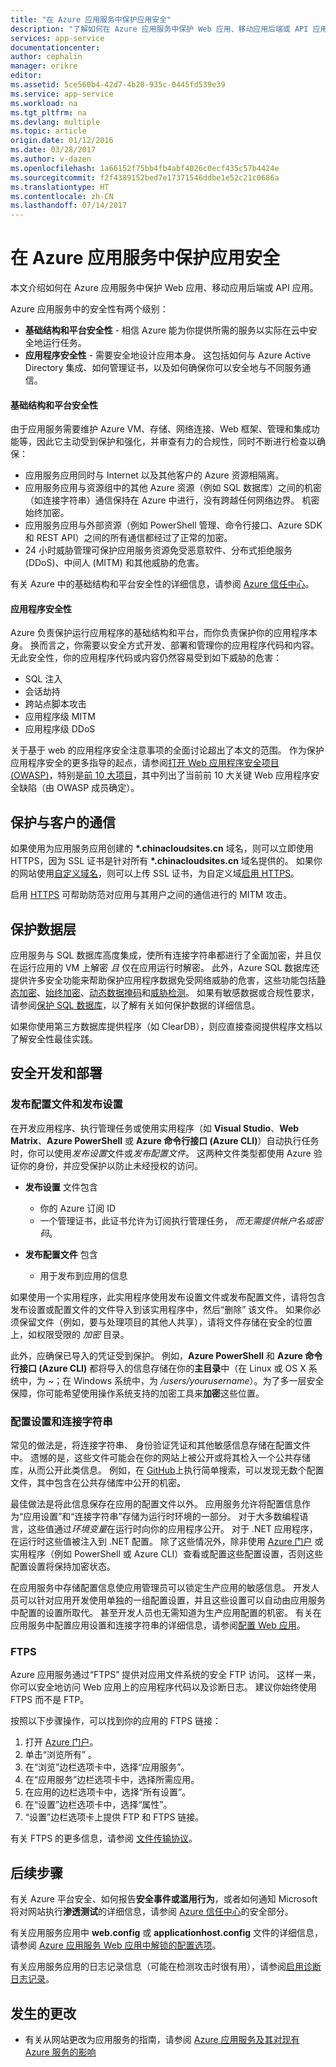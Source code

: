 ```yaml
---
title: "在 Azure 应用服务中保护应用安全"
description: "了解如何在 Azure 应用服务中保护 Web 应用、移动应用后端或 API 应用。"
services: app-service
documentationcenter: 
author: cephalin
manager: erikre
editor: 
ms.assetid: 5ce560b4-42d7-4b20-935c-0445fd539e39
ms.service: app-service
ms.workload: na
ms.tgt_pltfrm: na
ms.devlang: multiple
ms.topic: article
origin.date: 01/12/2016
ms.date: 03/28/2017
ms.author: v-dazen
ms.openlocfilehash: 1a66152f75bb4fb4abf4026c0ecf435c57b4424e
ms.sourcegitcommit: f2f4389152bed7e17371546ddbe1e52c21c0686a
ms.translationtype: HT
ms.contentlocale: zh-CN
ms.lasthandoff: 07/14/2017
---
```

# <a name="secure-an-app-in-azure-app-service"></a>在 Azure 应用服务中保护应用安全
本文介绍如何在 Azure 应用服务中保护 Web 应用、移动应用后端或 API 应用。 

Azure 应用服务中的安全性有两个级别： 

* **基础结构和平台安全性** - 相信 Azure 能为你提供所需的服务以实际在云中安全地运行任务。
* **应用程序安全性** - 需要安全地设计应用本身。 这包括如何与 Azure Active Directory 集成、如何管理证书，以及如何确保你可以安全地与不同服务通信。 

#### <a name="infrastructure-and-platform-security"></a>基础结构和平台安全性
由于应用服务需要维护 Azure VM、存储、网络连接、Web 框架、管理和集成功能等，因此它主动受到保护和强化，并审查有力的合规性，同时不断进行检查以确保：

* 应用服务应用同时与 Internet 以及其他客户的 Azure 资源相隔离。
* 应用服务应用与资源组中的其他 Azure 资源（例如 SQL 数据库）之间的机密（如连接字符串）通信保持在 Azure 中进行，没有跨越任何网络边界。 机密始终加密。
* 应用服务应用与外部资源（例如 PowerShell 管理、命令行接口、Azure SDK 和 REST API）之间的所有通信都经过了正常的加密。
* 24 小时威胁管理可保护应用服务资源免受恶意软件、分布式拒绝服务 (DDoS)、中间人 (MITM) 和其他威胁的危害。 

有关 Azure 中的基础结构和平台安全性的详细信息，请参阅 [Azure 信任中心](https://www.azure.cn/support/trust-center/security/)。

#### <a name="application-security"></a>应用程序安全性
Azure 负责保护运行应用程序的基础结构和平台，而你负责保护你的应用程序本身。 换而言之，你需要以安全方式开发、部署和管理你的应用程序代码和内容。 无此安全性，你的应用程序代码或内容仍然容易受到如下威胁的危害：

* SQL 注入
* 会话劫持
* 跨站点脚本攻击
* 应用程序级 MITM
* 应用程序级 DDoS

关于基于 web 的应用程序安全注意事项的全面讨论超出了本文的范围。 作为保护应用程序安全的更多指导的起点，请参阅[打开 Web 应用程序安全项目 (OWASP)](https://www.owasp.org/index.php/Main_Page)，特别是[前 10 大项目](https://www.owasp.org/index.php/Category:OWASP_Top_Ten_Project)，其中列出了当前前 10 大关键 Web 应用程序安全缺陷（由 OWASP 成员确定）。

## <a name="https"></a> 保护与客户的通信
如果使用为应用服务应用创建的 **\*.chinacloudsites.cn** 域名，则可以立即使用 HTTPS，因为 SSL 证书是针对所有 **\*.chinacloudsites.cn** 域名提供的。 如果你的网站使用[自定义域名](app-service-web-tutorial-custom-domain.md)，则可以上传 SSL 证书，为自定义域[启用 HTTPS](app-service-web-tutorial-custom-ssl.md)。

启用 [HTTPS](https://en.wikipedia.org/wiki/HTTPS) 可帮助防范对应用与其用户之间的通信进行的 MITM 攻击。

## <a name="secure-data-tier"></a>保护数据层
应用服务与 SQL 数据库高度集成，使所有连接字符串都进行了全面加密，并且仅在运行应用的 VM 上解密 *且* 仅在应用运行时解密。 此外，Azure SQL 数据库还提供许多安全功能来帮助保护应用程序数据免受网络威胁的危害，这些功能包括[静态加密](https://msdn.microsoft.com/library/dn948096.aspx)、[始终加密](https://msdn.microsoft.com/library/mt163865.aspx)、[动态数据掩码](../sql-database/sql-database-dynamic-data-masking-get-started.md)和[威胁检测](../sql-database/sql-database-threat-detection.md)。 如果有敏感数据或合规性要求，请参阅[保护 SQL 数据库](../sql-database/sql-database-security-overview.md)，以了解有关如何保护数据的详细信息。

如果你使用第三方数据库提供程序（如 ClearDB），则应直接查阅提供程序文档以了解安全性最佳实践。  

## <a name="develop"></a> 安全开发和部署
### <a name="publishing-profiles-and-publish-settings"></a>发布配置文件和发布设置
在开发应用程序、执行管理任务或使用实用程序（如 **Visual Studio**、**Web Matrix**、**Azure PowerShell** 或 **Azure 命令行接口 (Azure CLI)**）自动执行任务时，你可以使用*发布设置*文件或*发布配置文件*。 这两种文件类型都使用 Azure 验证你的身份，并应受保护以防止未经授权的访问。

* **发布设置** 文件包含

  * 你的 Azure 订阅 ID
  * 一个管理证书，此证书允许为订阅执行管理任务， *而无需提供帐户名或密码*。
* **发布配置文件** 包含

  * 用于发布到应用的信息

如果使用一个实用程序，此实用程序使用发布设置文件或发布配置文件，请将包含发布设置或配置文件的文件导入到该实用程序中，然后“删除”  该文件。 如果你必须保留文件（例如，要与处理项目的其他人共享），请将文件存储在安全的位置上，如权限受限的 *加密* 目录。

此外，应确保已导入的凭证受到保护。 例如，**Azure PowerShell** 和 **Azure 命令行接口 (Azure CLI)** 都将导入的信息存储在你的**主目录**中（在 Linux 或 OS X 系统中，为 *~*；在 Windows 系统中，为 */users/yourusername*）。为了多一层安全保障，你可能希望使用操作系统支持的加密工具来**加密**这些位置。

### <a name="configuration-settings-and-connection-strings"></a>配置设置和连接字符串
常见的做法是，将连接字符串、 身份验证凭证和其他敏感信息存储在配置文件中。 遗憾的是，这些文件可能会在你的网站上被公开或将其检入一个公共存储库，从而公开此类信息。 例如，在 [GitHub](https://github.com)上执行简单搜索，可以发现无数个配置文件，其中包含在公共存储库中公开的机密。

最佳做法是将此信息保存在应用的配置文件以外。 应用服务允许将配置信息作为“应用设置”和“连接字符串”存储为运行时环境的一部分。 对于大多数编程语言，这些值通过*环境变量*在运行时向你的应用程序公开。 对于 .NET 应用程序，在运行时这些值被注入到 .NET 配置。 除了这些情况外，除非使用 [Azure 门户](https://portal.azure.cn) 或实用程序（例如 PowerShell 或 Azure CLI）查看或配置这些配置设置，否则这些配置设置将保持加密状态。 

在应用服务中存储配置信息使应用管理员可以锁定生产应用的敏感信息。 开发人员可以针对应用开发使用单独的一组配置设置，并且这些设置可以自动由应用服务中配置的设置所取代。 甚至开发人员也无需知道为生产应用配置的机密。 有关在应用服务中配置应用设置和连接字符串的详细信息，请参阅[配置 Web 应用](web-sites-configure.md)。

### <a name="ftps"></a>FTPS
Azure 应用服务通过“FTPS” 提供对应用文件系统的安全 FTP 访问。 这样一来，你可以安全地访问 Web 应用上的应用程序代码以及诊断日志。 建议你始终使用 FTPS 而不是 FTP。 

按照以下步骤操作，可以找到你的应用的 FTPS 链接：

1. 打开 [Azure 门户](https://portal.azure.cn)。
2. 单击“浏览所有” 。
3. 在“浏览”边栏选项卡中，选择“应用服务”。
4. 在“应用服务”边栏选项卡中，选择所需应用。
5. 在应用的边栏选项卡中，选择“所有设置”。
6. 在“设置”边栏选项卡中，选择“属性”。
7. “设置”边栏选项卡上提供 FTP 和 FTPS 链接。 

有关 FTPS 的更多信息，请参阅 [文件传输协议](http://en.wikipedia.org/wiki/File_Transfer_Protocol)。

## <a name="next-steps"></a>后续步骤
有关 Azure 平台安全、如何报告**安全事件或滥用行为**，或者如何通知 Microsoft 将对网站执行**渗透测试**的详细信息，请参阅 [Azure 信任中心](https://www.trustcenter.cn/security/)的安全部分。

有关应用服务应用中 **web.config** 或 **applicationhost.config** 文件的详细信息，请参阅 [Azure 应用服务 Web 应用中解锁的配置选项](https://azure.microsoft.com/blog/2014/01/28/more-to-explore-configuration-options-unlocked-in-windows-azure-web-sites/)。

有关应用服务应用的日志记录信息（可能在检测攻击时很有用），请参阅[启用诊断日志记录](web-sites-enable-diagnostic-log.md)。

## <a name="whats-changed"></a>发生的更改
* 有关从网站更改为应用服务的指南，请参阅 [Azure 应用服务及其对现有 Azure 服务的影响](/app-service-web/app-service-changes-existing-services)